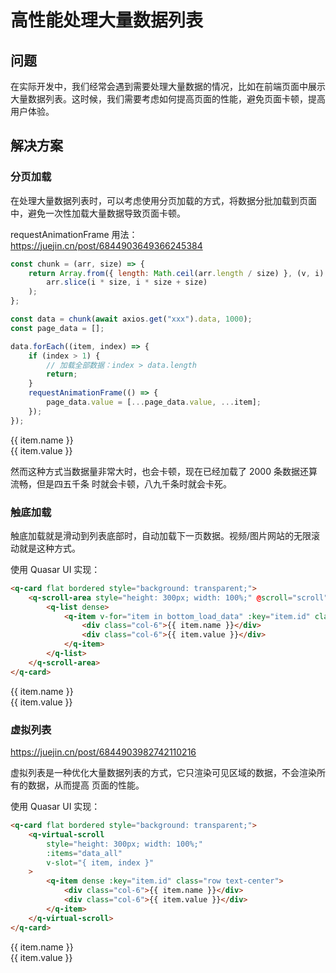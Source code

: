 <script setup>
    import axios from 'axios';
    import { ref } from 'vue';

    /**
     * [{
     *  id: 1,
     *  name: '张三',
     *  value: 1
     * }]
     */
    
    const data_all = ref([]);
    const data = ref([]);

    const page = ref(0);
    const page_data = ref([]);

    const bottom_page = ref(0);
    const bottom_load_data = ref([]);
    
    // 10万条分成1000条一组
    const chunk = (arr, size) => {
        return Array.from({ length: Math.ceil(arr.length / size) }, (v, i) =>
            arr.slice(i * size, i * size + size)
        );
    };

    axios.get('http://182.92.160.243:3000/bigData').then(res => {
        data_all.value = res.data.data;
        data.value = chunk(res.data.data, 1000);

        data.value.forEach((item, index) => {
            if (index > 1) {
                return;
            }
            requestAnimationFrame(() => {
                page_data.value = [...page_data.value, ...item];
            });
        });

        bottom_load_data.value = data.value[0];
    });

    const scroll = (e) => {
        if (page.value >= data.length) {
            return;
        }
        if (data.value[bottom_page.value] === undefined) {
            return;
        }
        if (e.verticalPosition + 300 === e.verticalSize) {
            bottom_page.value++;
            bottom_load_data.value = [...bottom_load_data.value, ...data.value[bottom_page.value]];
        }
    };
</script>

<auto-dark />

# 高性能处理大量数据列表

## 问题

在实际开发中，我们经常会遇到需要处理大量数据的情况，比如在前端页面中展示大量数据列表。这时候，我们需要考虑如何提高页面的性能，避免页面卡顿，提高用户体验。

## 解决方案

### 分页加载

在处理大量数据列表时，可以考虑使用分页加载的方式，将数据分批加载到页面中，避免一次性加载大量数据导致页面卡顿。

requestAnimationFrame 用法：https://juejin.cn/post/6844903649366245384

```javascript
const chunk = (arr, size) => {
    return Array.from({ length: Math.ceil(arr.length / size) }, (v, i) =>
        arr.slice(i * size, i * size + size)
    );
};

const data = chunk(await axios.get("xxx").data, 1000);
const page_data = [];

data.forEach((item, index) => {
    if (index > 1) {
        // 加载全部数据：index > data.length
        return;
    }
    requestAnimationFrame(() => {
        page_data.value = [...page_data.value, ...item];
    });
});
```

<q-card flat bordered style="background: transparent;">
    <q-scroll-area style="height: 300px; width: 100%;">
        <q-list dense>
            <q-item v-for="item in page_data" :key="item.id" class="row text-center">
                <div class="col-6">{{ item.name }}</div>
                <div class="col-6">{{ item.value }}</div>
            </q-item>
        </q-list>
    </q-scroll-area>
</q-card>

然而这种方式当数据量非常大时，也会卡顿，现在已经加载了 2000 条数据还算流畅，但是四五千条
时就会卡顿，八九千条时就会卡死。

### 触底加载

触底加载就是滑动到列表底部时，自动加载下一页数据。视频/图片网站的无限滚动就是这种方式。

使用 Quasar UI 实现：
```html
<q-card flat bordered style="background: transparent;">
    <q-scroll-area style="height: 300px; width: 100%;" @scroll="scroll">
        <q-list dense>
            <q-item v-for="item in bottom_load_data" :key="item.id" class="row text-center">
                <div class="col-6">{{ item.name }}</div>
                <div class="col-6">{{ item.value }}</div>
            </q-item>
        </q-list>
    </q-scroll-area>
</q-card>
```

<q-card flat bordered style="background: transparent;">
    <q-scroll-area style="height: 300px; width: 100%;" @scroll="scroll">
        <q-list dense>
            <q-item v-for="item in bottom_load_data" :key="item.id" class="row text-center">
                <div class="col-6">{{ item.name }}</div>
                <div class="col-6">{{ item.value }}</div>
            </q-item>
        </q-list>
    </q-scroll-area>
</q-card>

### 虚拟列表

https://juejin.cn/post/6844903982742110216

虚拟列表是一种优化大量数据列表的方式，它只渲染可见区域的数据，不会渲染所有的数据，从而提高
页面的性能。

使用 Quasar UI 实现：
```html
<q-card flat bordered style="background: transparent;">
    <q-virtual-scroll
        style="height: 300px; width: 100%;"
        :items="data_all"
        v-slot="{ item, index }"
    >
        <q-item dense :key="item.id" class="row text-center">
            <div class="col-6">{{ item.name }}</div>
            <div class="col-6">{{ item.value }}</div>
        </q-item>
    </q-virtual-scroll>
</q-card>
```

<q-card flat bordered style="background: transparent;">
    <q-virtual-scroll
        style="height: 300px; width: 100%;"
        :items="data_all"
        v-slot="{ item, index }"
    >
        <q-item dense :key="item.id" class="row text-center">
            <div class="col-6">{{ item.name }}</div>
            <div class="col-6">{{ item.value }}</div>
        </q-item>
    </q-virtual-scroll>
</q-card>
